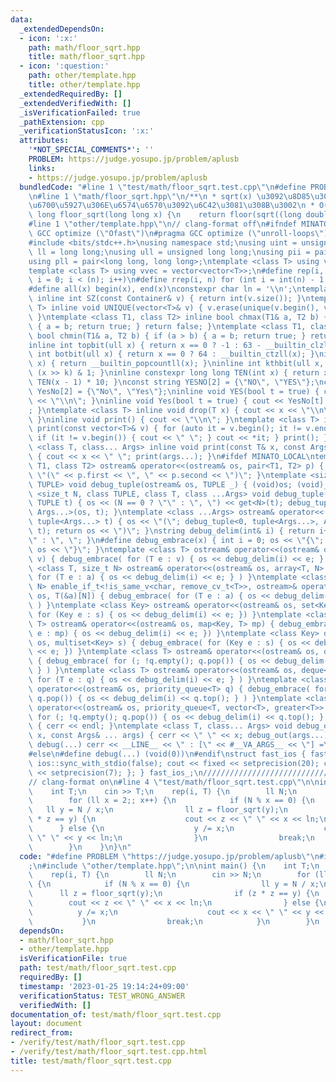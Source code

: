 ```yaml
---
data:
  _extendedDependsOn:
  - icon: ':x:'
    path: math/floor_sqrt.hpp
    title: math/floor_sqrt.hpp
  - icon: ':question:'
    path: other/template.hpp
    title: other/template.hpp
  _extendedRequiredBy: []
  _extendedVerifiedWith: []
  _isVerificationFailed: true
  _pathExtension: cpp
  _verificationStatusIcon: ':x:'
  attributes:
    '*NOT_SPECIAL_COMMENTS*': ''
    PROBLEM: https://judge.yosupo.jp/problem/aplusb
    links:
    - https://judge.yosupo.jp/problem/aplusb
  bundledCode: "#line 1 \"test/math/floor_sqrt.test.cpp\"\n#define PROBLEM \"https://judge.yosupo.jp/problem/aplusb\"\
    \n#line 1 \"math/floor_sqrt.hpp\"\n/**\n * sqrt(x) \u3092\u8D85\u3048\u306A\u3044\
    \u6700\u5927\u306E\u6574\u6570\u3092\u6C42\u3081\u308B\u3002\n * O(1)\n */\nlong\
    \ long floor_sqrt(long long x) {\n    return floor(sqrt((long double)x));\n}\n\
    #line 1 \"other/template.hpp\"\n// clang-format off\n#ifndef MINATO_LOCAL\n#pragma\
    \ GCC optimize (\"Ofast\")\n#pragma GCC optimize (\"unroll-loops\")\n#endif\n\
    #include <bits/stdc++.h>\nusing namespace std;\nusing uint = unsigned int;\nusing\
    \ ll = long long;\nusing ull = unsigned long long;\nusing pii = pair<int, int>;\n\
    using pll = pair<long long, long long>;\ntemplate <class T> using vec = vector<T>;\n\
    template <class T> using vvec = vector<vector<T>>;\n#define rep(i, n) for (int\
    \ i = 0; i < (n); i++)\n#define rrep(i, n) for (int i = int(n) - 1; i >= 0; i--)\n\
    #define all(x) begin(x), end(x)\nconstexpr char ln = '\\n';\ntemplate <class Container>\
    \ inline int SZ(const Container& v) { return int(v.size()); }\ntemplate <class\
    \ T> inline void UNIQUE(vector<T>& v) { v.erase(unique(v.begin(), v.end()), v.end());\
    \ }\ntemplate <class T1, class T2> inline bool chmax(T1& a, T2 b) { if (a < b)\
    \ { a = b; return true; } return false; }\ntemplate <class T1, class T2> inline\
    \ bool chmin(T1& a, T2 b) { if (a > b) { a = b; return true; } return false; }\n\
    inline int topbit(ull x) { return x == 0 ? -1 : 63 - __builtin_clzll(x); }\ninline\
    \ int botbit(ull x) { return x == 0 ? 64 : __builtin_ctzll(x); }\ninline int popcount(ull\
    \ x) { return __builtin_popcountll(x); }\ninline int kthbit(ull x, int k) { return\
    \ (x >> k) & 1; }\ninline constexpr long long TEN(int x) { return x == 0 ? 1 :\
    \ TEN(x - 1) * 10; }\nconst string YESNO[2] = {\"NO\", \"YES\"};\nconst string\
    \ YesNo[2] = {\"No\", \"Yes\"};\ninline void YES(bool t = true) { cout << YESNO[t]\
    \ << \"\\n\"; }\ninline void Yes(bool t = true) { cout << YesNo[t] << \"\\n\"\
    ; }\ntemplate <class T> inline void drop(T x) { cout << x << \"\\n\"; exit(0);\
    \ }\ninline void print() { cout << \"\\n\"; }\ntemplate <class T> inline void\
    \ print(const vector<T>& v) { for (auto it = v.begin(); it != v.end(); ++it) {\
    \ if (it != v.begin()) { cout << \" \"; } cout << *it; } print(); }\ntemplate\
    \ <class T, class... Args> inline void print(const T& x, const Args& ... args)\
    \ { cout << x << \" \"; print(args...); }\n#ifdef MINATO_LOCAL\ntemplate <class\
    \ T1, class T2> ostream& operator<<(ostream& os, pair<T1, T2> p) { return os <<\
    \ \"(\" << p.first << \", \" << p.second << \")\"; }\ntemplate <size_t N, class\
    \ TUPLE> void debug_tuple(ostream& os, TUPLE _) { (void)os; (void)_; }\ntemplate\
    \ <size_t N, class TUPLE, class T, class ...Args> void debug_tuple(ostream &os,\
    \ TUPLE t) { os << (N == 0 ? \"\" : \", \") << get<N>(t); debug_tuple<N + 1, TUPLE,\
    \ Args...>(os, t); }\ntemplate <class ...Args> ostream& operator<<(ostream& os,\
    \ tuple<Args...> t) { os << \"(\"; debug_tuple<0, tuple<Args...>, Args...>(os,\
    \ t); return os << \")\"; }\nstring debug_delim(int& i) { return i++ == 0 ? \"\
    \" : \", \"; }\n#define debug_embrace(x) { int i = 0; os << \"{\";  { x } return\
    \ os << \"}\"; }\ntemplate <class T> ostream& operator<<(ostream& os, vector<T>\
    \ v) { debug_embrace( for (T e : v) { os << debug_delim(i) << e; } ) }\ntemplate\
    \ <class T, size_t N> ostream& operator<<(ostream& os, array<T, N> a) { debug_embrace(\
    \ for (T e : a) { os << debug_delim(i) << e; } ) }\ntemplate <class T, size_t\
    \ N> enable_if_t<!is_same_v<char, remove_cv_t<T>>, ostream>& operator<<(ostream&\
    \ os, T(&a)[N]) { debug_embrace( for (T e : a) { os << debug_delim(i) << e; }\
    \ ) }\ntemplate <class Key> ostream& operator<<(ostream& os, set<Key> s) { debug_embrace(\
    \ for (Key e : s) { os << debug_delim(i) << e; }) }\ntemplate <class Key, class\
    \ T> ostream& operator<<(ostream& os, map<Key, T> mp) { debug_embrace( for (auto\
    \ e : mp) { os << debug_delim(i) << e; }) }\ntemplate <class Key> ostream& operator<<(ostream&\
    \ os, multiset<Key> s) { debug_embrace( for (Key e : s) { os << debug_delim(i)\
    \ << e; }) }\ntemplate <class T> ostream& operator<<(ostream& os, queue<T> q)\
    \ { debug_embrace( for (; !q.empty(); q.pop()) { os << debug_delim(i) << q.front();\
    \ } ) }\ntemplate <class T> ostream& operator<<(ostream& os, deque<T> q) { debug_embrace(\
    \ for (T e : q) { os << debug_delim(i) << e; } ) }\ntemplate <class T> ostream&\
    \ operator<<(ostream& os, priority_queue<T> q) { debug_embrace( for (; !q.empty();\
    \ q.pop()) { os << debug_delim(i) << q.top(); } ) }\ntemplate <class T> ostream&\
    \ operator<<(ostream& os, priority_queue<T, vector<T>, greater<T>> q) { debug_embrace(\
    \ for (; !q.empty(); q.pop()) { os << debug_delim(i) << q.top(); } ) }\nvoid debug_out()\
    \ { cerr << endl; }\ntemplate <class T, class... Args> void debug_out(const T&\
    \ x, const Args& ... args) { cerr << \" \" << x; debug_out(args...); }\n#define\
    \ debug(...) cerr << __LINE__ << \" : [\" << #__VA_ARGS__ << \"] =\", debug_out(__VA_ARGS__)\n\
    #else\n#define debug(...) (void(0))\n#endif\nstruct fast_ios { fast_ios() { cin.tie(nullptr);\
    \ ios::sync_with_stdio(false); cout << fixed << setprecision(20); cerr << fixed\
    \ << setprecision(7); }; } fast_ios_;\n///////////////////////////////////////////////////////////////////////////////////////////////////////////////////////////////////////////////////////////////////////////////////////////\n\
    // clang-format on\n#line 4 \"test/math/floor_sqrt.test.cpp\"\n\nint main() {\n\
    \    int T;\n    cin >> T;\n    rep(i, T) {\n        ll N;\n        cin >> N;\n\
    \        for (ll x = 2;; x++) {\n            if (N % x == 0) {\n             \
    \   ll y = N / x;\n                ll z = floor_sqrt(y);\n                if (z\
    \ * z == y) {\n                    cout << z << \" \" << x << ln;\n          \
    \      } else {\n                    y /= x;\n                    cout << x <<\
    \ \" \" << y << ln;\n                }\n                break;\n            }\n\
    \        }\n    }\n}\n"
  code: "#define PROBLEM \"https://judge.yosupo.jp/problem/aplusb\"\n#include \"math/floor_sqrt.hpp\"\
    ;\n#include \"other/template.hpp\";\n\nint main() {\n    int T;\n    cin >> T;\n\
    \    rep(i, T) {\n        ll N;\n        cin >> N;\n        for (ll x = 2;; x++)\
    \ {\n            if (N % x == 0) {\n                ll y = N / x;\n          \
    \      ll z = floor_sqrt(y);\n                if (z * z == y) {\n            \
    \        cout << z << \" \" << x << ln;\n                } else {\n          \
    \          y /= x;\n                    cout << x << \" \" << y << ln;\n     \
    \           }\n                break;\n            }\n        }\n    }\n}"
  dependsOn:
  - math/floor_sqrt.hpp
  - other/template.hpp
  isVerificationFile: true
  path: test/math/floor_sqrt.test.cpp
  requiredBy: []
  timestamp: '2023-01-25 19:14:24+09:00'
  verificationStatus: TEST_WRONG_ANSWER
  verifiedWith: []
documentation_of: test/math/floor_sqrt.test.cpp
layout: document
redirect_from:
- /verify/test/math/floor_sqrt.test.cpp
- /verify/test/math/floor_sqrt.test.cpp.html
title: test/math/floor_sqrt.test.cpp
---
```

